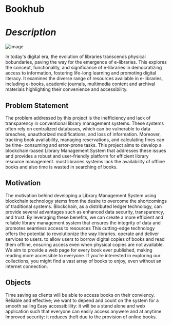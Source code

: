 # Bookhub

# *Description*
![image](https://github.com/Conscious-Makosa/Bookhub/assets/125765509/3b5b4fbd-e128-462c-9976-50842fffb960)

In today's digital era, the evolution of libraries transcends physical bobundaries, paving the way for the emergence of e-libraries. This explores the concept, functionality, and significance of e-libraries in democratizing access to information, fostering life-long learning and promoting digital literacy.
It examines the diverse range of resources available in e-libraries, including e-books, academic journals, multimedia content and archival materials highlighting their convenience and accessibility.
## Problem Statement
The problem addressed by this project is the inefficiency and lack of transparency in conventional library management systems. These systems often rely on centralized databases, which can be vulnerable to data breaches, unauthorized modifications, and loss of information. Moreover, tracking book availability, managing reservations, and calculating fines can be time- consuming and error-prone tasks. This project aims to develop a blockchain-based Library Management System that addresses these issues and provides a robust and user-friendly platform for efficient library resource management. most libraries systems lack the availability of offline books and also time is wasted in searching of books.
## Motivation
The motivation behind developing a Library Management System using blockchain technology stems from the desire to overcome the shortcomings of traditional systems. Blockchain, as a distributed ledger technology, can provide several advantages such as enhanced data security, transparency, and trust. By leveraging these benefits, we can create a more efficient and reliable library management system that ensures the integrity of data and promotes seamless access to resources This cutting-edge technology offers the potential to revolutionize the way libraries. operate and deliver services to users.
to allow users to borrow digital copies of books and read them offline, ensuring access even when physical copies are not available. We aim to provide a web page for every book ever published, making reading more accessible to everyone. If you’re interested in exploring our collections, you might find a vast array of books to enjoy, even without an internet connection.
## Objects
Time saving as clients will be able to access books on their conviency.
Reliable and effective; we want to depend and count on the system for a smooth sailing 
Easy accessiblility: it will be a stand alone and web application such that everyone can easily access anywere and at anytime
Improved security: it reduces theft due to the provision of online books. 
